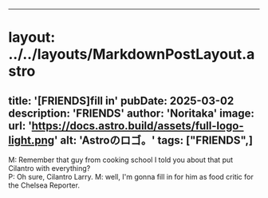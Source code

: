 
---
# layout: ../../layouts/MarkdownPostLayout.astro
title: '[FRIENDS]fill in'
pubDate: 2025-03-02
description: 'FRIENDS'
author: 'Noritaka'
image:
    url: 'https://docs.astro.build/assets/full-logo-light.png'
    alt: 'Astroのロゴ。'
tags: ["FRIENDS",]
---

M: Remember that guy from cooking school I told you about that put Cilantro with everything?  
P: Oh sure, Cilantro Larry.
M: well, I'm gonna fill in for him as food critic for the Chelsea Reporter.  

